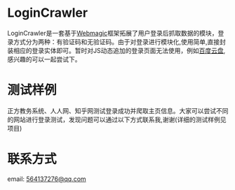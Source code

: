 # LoginCrawler
LoginCrawler是一套基于[Webmagic](https://github.com/code4craft/webmagic)框架拓展了用户登录后抓取数据的模块，登录方式分为两种：有验证码和无验证码。由于对登录进行模块化,使用简单,直接封装相应的登录实体即可。暂时对JS动态追加的登录页面无法使用，例如[百度云盘](https://pan.baidu.com/),感兴趣的可以一起尝试下。

# 测试样例
正方教务系统、人人网、知乎网测试登录成功并爬取主页信息。大家可以尝试不同的网站进行登录测试，发现问题可以通过以下方式联系我,谢谢(详细的测试样例见项目)

# 联系方式
email: 564137276@qq.com
